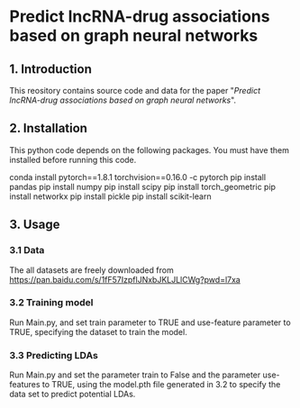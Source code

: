 # Predict lncRNA-drug associations based on graph neural networks 

## 1. Introduction
This reository contains source code and data for the paper "*Predict lncRNA-drug associations based on graph neural networks*".
## 2. Installation
This python code depends on the following packages. You must have them installed before running this code.

conda install pytorch==1.8.1 torchvision==0.16.0 -c pytorch
pip install pandas
pip install numpy
pip install scipy
pip install torch_geometric
pip install networkx
pip install pickle
pip install scikit-learn

## 3. Usage
### 3.1 Data
The all datasets are freely downloaded from <https://pan.baidu.com/s/1fF57IzpflJNxbJKLJLlCWg?pwd=l7xa>
### 3.2 Training model
Run Main.py, and set train parameter to TRUE and use-feature parameter to TRUE, specifying the dataset to train the model.
### 3.3 Predicting LDAs
Run Main.py and set the parameter train to False and the parameter use-features to TRUE, using the model.pth file generated in 3.2 to specify the data set to predict potential LDAs.
